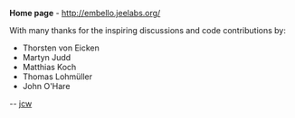 **Home page** - <http://embello.jeelabs.org/>

With many thanks for the inspiring discussions and code contributions by:

* Thorsten von Eicken
* Martyn Judd
* Matthias Koch
* Thomas Lohmüller
* John O'Hare

-- [jcw](http://jeelabs.org/about/)
